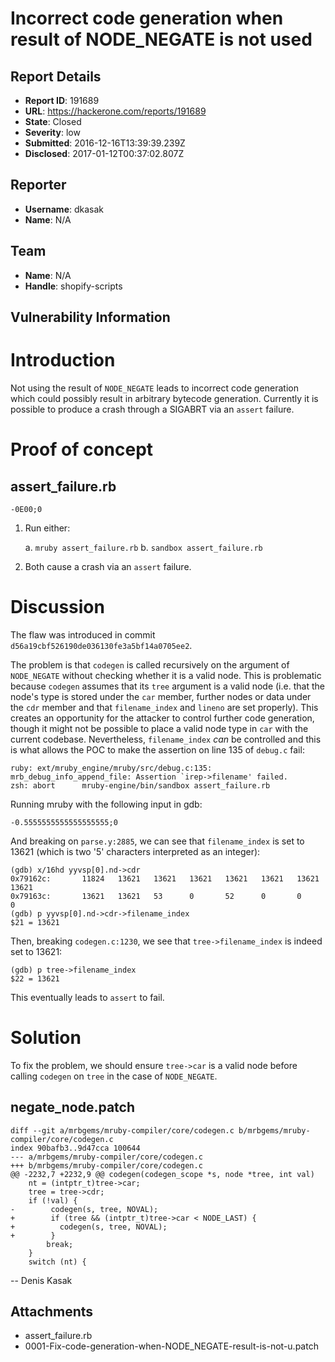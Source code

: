 # Incorrect code generation when result of NODE_NEGATE is not used

## Report Details
- **Report ID**: 191689
- **URL**: https://hackerone.com/reports/191689
- **State**: Closed
- **Severity**: low
- **Submitted**: 2016-12-16T13:39:39.239Z
- **Disclosed**: 2017-01-12T00:37:02.807Z

## Reporter
- **Username**: dkasak
- **Name**: N/A

## Team
- **Name**: N/A
- **Handle**: shopify-scripts

## Vulnerability Information
Introduction
============

Not using the result of `NODE_NEGATE` leads to incorrect code generation which could possibly result in arbitrary bytecode generation. Currently it is possible to produce a crash through a SIGABRT via an `assert` failure.

Proof of concept
================

assert_failure.rb
-------------

    -0E00;0

1. Run either:

    a. `mruby assert_failure.rb`
    b. `sandbox assert_failure.rb`

2. Both cause a crash via an `assert` failure.

Discussion
==========

The flaw was introduced in commit `d56a19cbf526190de036130fe3a5bf14a0705ee2`.

The problem is that `codegen` is called recursively on the argument of `NODE_NEGATE` without checking whether it is a valid node. This is problematic because `codegen` assumes that its `tree` argument is a valid node (i.e. that the node's type is stored under the `car` member, further nodes or data under the `cdr` member and that `filename_index` and `lineno` are set properly). This creates an opportunity for the attacker to control further code generation, though it might not be possible to place a valid node type in `car` with the current codebase. Nevertheless, `filename_index` *can* be controlled and this is what allows the POC to make the assertion on line 135 of `debug.c` fail:

    ruby: ext/mruby_engine/mruby/src/debug.c:135: mrb_debug_info_append_file: Assertion `irep->filename' failed.
    zsh: abort      mruby-engine/bin/sandbox assert_failure.rb

Running mruby with the following input in gdb:

    -0.5555555555555555555;0

And breaking on `parse.y:2885`, we can see that `filename_index` is set to 13621 (which is two '5' characters interpreted as an integer):

    (gdb) x/16hd yyvsp[0].nd->cdr
    0x79162c:       11824   13621   13621   13621   13621   13621   13621   13621
    0x79163c:       13621   13621   53      0       52      0       0       0
    (gdb) p yyvsp[0].nd->cdr->filename_index 
    $21 = 13621

Then, breaking `codegen.c:1230`, we see that `tree->filename_index` is indeed set to 13621:

    (gdb) p tree->filename_index
    $22 = 13621

This eventually leads to `assert` to fail.

Solution
========

To fix the problem, we should ensure `tree->car` is a valid node before calling `codegen` on `tree` in the case of `NODE_NEGATE`.

negate_node.patch
-----------------

    diff --git a/mrbgems/mruby-compiler/core/codegen.c b/mrbgems/mruby-compiler/core/codegen.c
    index 90bafb3..9d47cca 100644
    --- a/mrbgems/mruby-compiler/core/codegen.c
    +++ b/mrbgems/mruby-compiler/core/codegen.c
    @@ -2232,7 +2232,9 @@ codegen(codegen_scope *s, node *tree, int val)
        nt = (intptr_t)tree->car;
        tree = tree->cdr;
        if (!val) {
    -        codegen(s, tree, NOVAL);
    +        if (tree && (intptr_t)tree->car < NODE_LAST) {
    +          codegen(s, tree, NOVAL);
    +        }
            break;
        }
        switch (nt) {

--
Denis Kasak


## Attachments
- assert_failure.rb
- 0001-Fix-code-generation-when-NODE_NEGATE-result-is-not-u.patch
